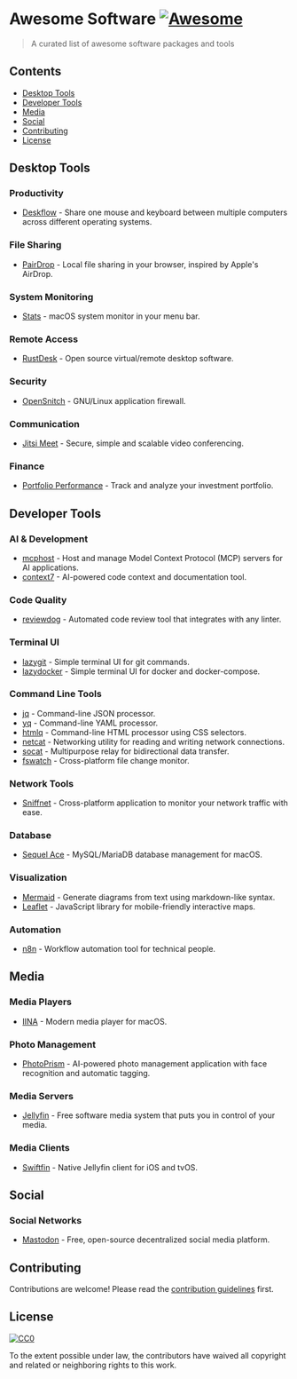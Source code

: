 # Awesome Software [![Awesome](https://awesome.re/badge.svg)](https://awesome.re)

> A curated list of awesome software packages and tools

## Contents

- [Desktop Tools](#desktop-tools)
- [Developer Tools](#developer-tools)
- [Media](#media)
- [Social](#social)
- [Contributing](#contributing)
- [License](#license)

## Desktop Tools

### Productivity

- [Deskflow](https://github.com/deskflow/deskflow) - Share one mouse and keyboard between multiple computers across different operating systems.

### File Sharing

- [PairDrop](https://github.com/schlagmichdoch/PairDrop) - Local file sharing in your browser, inspired by Apple's AirDrop.

### System Monitoring

- [Stats](https://github.com/exelban/stats) - macOS system monitor in your menu bar.

### Remote Access

- [RustDesk](https://github.com/rustdesk/rustdesk) - Open source virtual/remote desktop software.

### Security

- [OpenSnitch](https://github.com/evilsocket/opensnitch) - GNU/Linux application firewall.

### Communication

- [Jitsi Meet](https://github.com/jitsi/jitsi-meet) - Secure, simple and scalable video conferencing.

### Finance

- [Portfolio Performance](https://github.com/portfolio-performance/portfolio) - Track and analyze your investment portfolio.

## Developer Tools

### AI & Development

- [mcphost](https://github.com/QuantGeekDev/mcphost) - Host and manage Model Context Protocol (MCP) servers for AI applications.
- [context7](https://github.com/context7/context7) - AI-powered code context and documentation tool.

### Code Quality

- [reviewdog](https://github.com/reviewdog/reviewdog) - Automated code review tool that integrates with any linter.

### Terminal UI

- [lazygit](https://github.com/jesseduffield/lazygit) - Simple terminal UI for git commands.
- [lazydocker](https://github.com/jesseduffield/lazydocker) - Simple terminal UI for docker and docker-compose.

### Command Line Tools

- [jq](https://github.com/jqlang/jq) - Command-line JSON processor.
- [yq](https://github.com/mikefarah/yq) - Command-line YAML processor.
- [htmlq](https://github.com/mgdm/htmlq) - Command-line HTML processor using CSS selectors.
- [netcat](https://nc110.sourceforge.io/) - Networking utility for reading and writing network connections.
- [socat](http://www.dest-unreach.org/socat/) - Multipurpose relay for bidirectional data transfer.
- [fswatch](https://github.com/emcrisostomo/fswatch) - Cross-platform file change monitor.

### Network Tools

- [Sniffnet](https://github.com/GyulyVGC/sniffnet) - Cross-platform application to monitor your network traffic with ease.

### Database

- [Sequel Ace](https://github.com/Sequel-Ace/Sequel-Ace) - MySQL/MariaDB database management for macOS.

### Visualization

- [Mermaid](https://github.com/mermaid-js/mermaid) - Generate diagrams from text using markdown-like syntax.
- [Leaflet](https://github.com/Leaflet/Leaflet) - JavaScript library for mobile-friendly interactive maps.

### Automation

- [n8n](https://github.com/n8n-io/n8n) - Workflow automation tool for technical people.

## Media

### Media Players

- [IINA](https://github.com/iina/iina) - Modern media player for macOS.

### Photo Management

- [PhotoPrism](https://github.com/photoprism/photoprism) - AI-powered photo management application with face recognition and automatic tagging.

### Media Servers

- [Jellyfin](https://github.com/jellyfin/jellyfin) - Free software media system that puts you in control of your media.

### Media Clients

- [Swiftfin](https://github.com/jellyfin/Swiftfin) - Native Jellyfin client for iOS and tvOS.

## Social

### Social Networks

- [Mastodon](https://github.com/mastodon/mastodon) - Free, open-source decentralized social media platform.

## Contributing

Contributions are welcome! Please read the [contribution guidelines](CONTRIBUTING.md) first.

## License

[![CC0](https://mirrors.creativecommons.org/presskit/buttons/88x31/svg/cc-zero.svg)](https://creativecommons.org/publicdomain/zero/1.0)

To the extent possible under law, the contributors have waived all copyright and related or neighboring rights to this work.
